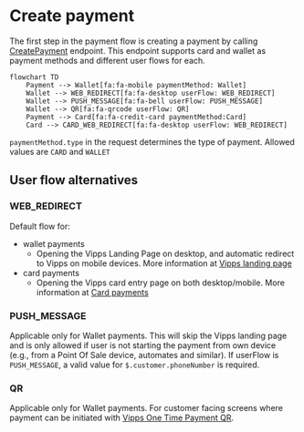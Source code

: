 <!-- START_METADATA
---
title: Create payment
sidebar_label: Create payment
hide_table_of_contents: true
pagination_next: null
pagination_prev: null
sidebar_position: 20
---
END_METADATA -->

# Create payment

The first step in the payment flow is creating a payment by calling [CreatePayment](https://vippsas.github.io/vipps-developer-docs/api/epayment#tag/CreatePayments) endpoint. This endpoint supports card and wallet as payment methods and different user flows for each.

```mermaid
flowchart TD
    Payment --> Wallet[fa:fa-mobile paymentMethod: Wallet]
    Wallet --> WEB_REDIRECT[fa:fa-desktop userFlow: WEB_REDIRECT]
    Wallet --> PUSH_MESSAGE[fa:fa-bell userFlow: PUSH_MESSAGE]
    Wallet --> QR[fa:fa-qrcode userFlow: QR]
    Payment --> Card[fa:fa-credit-card paymentMethod:Card]
    Card --> CARD_WEB_REDIRECT[fa:fa-desktop userFlow: WEB_REDIRECT]
```

`paymentMethod.type` in the request determines the type of payment. Allowed values are `CARD` and `WALLET`

## User flow alternatives

### WEB_REDIRECT

Default flow for:

- wallet payments
    - Opening the Vipps Landing Page on desktop, and automatic redirect to Vipps on mobile devices. More information at [Vipps landing page](https://vippsas.github.io/vipps-developer-docs/docs/vipps-developers/common-topics/vipps-landing-page)
- card payments
    - Opening the Vipps card entry page on both desktop/mobile. More information at [Card payments](https://vippsas.github.io/vipps-developer-docs/docs/APIs/checkout-api/vipps-checkout-api-faq#card-payments)

### PUSH_MESSAGE

Applicable only for Wallet payments. This will skip the Vipps landing page and is only allowed if user is not starting the payment from own device (e.g., from a Point Of Sale device, automates and similar). 
If userFlow is `PUSH_MESSAGE`, a valid value for `$.customer.phoneNumber` is required.

### QR

Applicable only for Wallet payments. For customer facing screens where payment can be initiated with [Vipps One Time Payment QR](https://vippsas.github.io/vipps-developer-docs/docs/APIs/qr-api/vipps-qr-one-time-payment-api-howitworks).